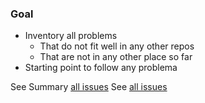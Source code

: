 ### Goal
- Inventory all problems
  -  That do not fit well in any other repos
  -  That are not in any other place so far
- Starting point to follow any problema


See Summary [all issues](https://github.com/xymon-monitoring/problem-solving/issues)
See [all issues](https://github.com/xymon-monitoring/problem-solving/issues)
